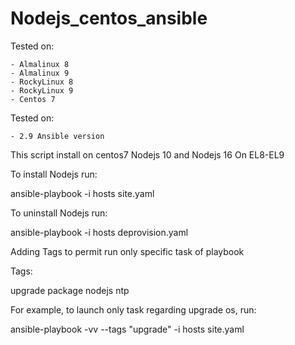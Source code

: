 # Nodejs_centos_ansible

Tested on:

    - Almalinux 8
    - Almalinux 9
    - RockyLinux 8
    - RockyLinux 9
    - Centos 7

Tested on:

    - 2.9 Ansible version


This script install on centos7 Nodejs 10 and Nodejs 16 On EL8-EL9


To install Nodejs run:

ansible-playbook -i hosts site.yaml

To uninstall Nodejs run:

ansible-playbook -i hosts deprovision.yaml

Adding Tags to permit run only specific task of playbook

Tags:

upgrade
package
nodejs
ntp

For example, to launch only task regarding upgrade os, run:
 
ansible-playbook -vv --tags "upgrade" -i hosts site.yaml

